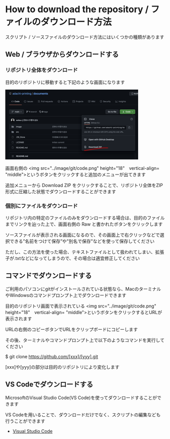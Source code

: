 # How to download the repository / ファイルのダウンロード方法

スクリプト / ソースファイルのダウンロード方法にはいくつかの種類があります

## Web / ブラウザからダウンロードする

### リポジトリ全体をダウンロード

目的のリポジトリに移動すると下記のような画面になります

<img src="../image/git/zipDownload.png" width="420">

画面右側の <img src="../image/git/code.png" height="18"　vertical-align= "middle">というボタンをクリックすると追加のメニューが出てきます

追加メニューから Download ZIP をクリックすることで、リポジトリ全体をZIP形式に圧縮した状態でダウンロードすることができます

### 個別にファイルをダウンロード

リポジトリ内の特定のファイルのみをダウンロードする場合は、目的のファイルまでリンクを辿った上で、画面右側の Raw と書かれたボタンをクリックします

ソースファイルが表示される画面になるので、その画面上で右クリックなどで選択できる”名前をつけて保存”や"別名で保存"などを使って保存してください

ただし、この方法を使った場合、テキストファイルとして扱われてしまい、拡張子が.txtなどになってしまうので、その場合は適宜修正してください

## コマンドでダウンロードする

ご利用のパソコンにgitがインストールされている状態なら、MacのターミナルやWindowsのコマンドプロンプト上でダウンロードできます

目的のリポジトリ画面で表示されている <img src="../image/git/code.png" height="18"　vertical-align= "middle">というボタンをクリックするとURLが表示されます

URLの右側のコピーボタンでURLをクリップボードにコピーします

その後、ターミナルやコマンドプロンプト上で以下のようなコマンドを実行してください

$ git clone https://github.com/[xxx]/[yyy].git

[xxx]や[yyy]の部分は目的のリポジトリにより変化します

## VS Codeでダウンロードする

MicrosoftのVisual Studio Code(VS Code)を使ってダウンロードすることができます

VS Codeを用いることで、ダウンロードだけでなく、スクリプトの編集なども行うことができます

- [Visual Studio Code](https://azure.microsoft.com/ja-jp/products/visual-studio-code/)

